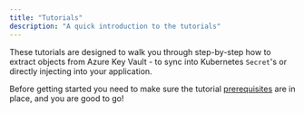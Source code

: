```yaml
---
title: "Tutorials"
description: "A quick introduction to the tutorials"
---
```


These tutorials are designed to walk you through step-by-step how to extract objects from Azure Key Vault - to sync into Kubernetes `Secret`'s or directly injecting into your application.

Before getting started you need to make sure the tutorial [prerequisites](prerequisites) are in place, and you are good to go!
